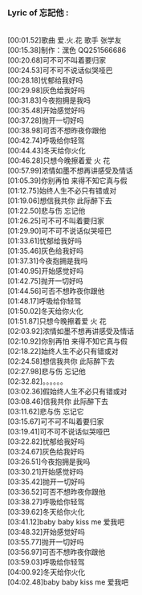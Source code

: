 <h3>Lyric of 忘記他 :</h3><p><br>[00:01.52]歌曲 爱.火.花 歌手 张学友
<br>[00:15.38]制作：潶色  QQ251566686
<br>[00:20.68]可不可不叫着要归家
<br>[00:24.53]可不可不说话似哭哑巴
<br>[00:28.18]忧郁给我好吗
<br>[00:29.98]灰色给我好吗
<br>[00:31.83]今夜抱拥是我吗
<br>[00:35.48]开始感觉好吗
<br>[00:37.28]抛开一切好吗
<br>[00:38.98]可否不想昨夜你跟他
<br>[00:42.74]呼吸给你轻驾
<br>[00:44.43]冬天给你火化
<br>[00:46.28]只想今晚擦着爱 火 花
<br>[00:57.99]浓情如墨不想再讲感受及情话
<br>[01:05.39]你别再怕 来得不知它真与假
<br>[01:12.75]始终人生不必只有错或对
<br>[01:19.06]想信我共你 此际醉下去
<br>[01:22.50]悲与伤 忘记他
<br>[01:26.25]可不可不叫着要归家
<br>[01:29.90]可不可不说话似哭哑巴
<br>[01:33.61]忧郁给我好吗
<br>[01:35.46]灰色给我好吗
<br>[01:37.31]今夜抱拥是我吗
<br>[01:40.95]开始感觉好吗
<br>[01:42.75]抛开一切好吗
<br>[01:44.56]可否不想昨夜你跟他
<br>[01:48.17]呼吸给你轻驾
<br>[01:50.02]冬天给你火化
<br>[01:51.87]只想今晚擦着爱 火 花
<br>[02:03.92]浓情如墨不想再讲感受及情话
<br>[02:10.92]你别再怕 来得不知它真与假
<br>[02:18.22]始终人生不必只有错或对
<br>[02:24.58]想信我共你 此际醉下去
<br>[02:27.98]悲与伤 忘记他
<br>[02:32.82]。。。。。。
<br>[03:02.36]假始终人生不必只有错或对
<br>[03:08.46]信我共你 此际醉下去
<br>[03:11.62]悲与伤 忘记它
<br>[03:15.67]可不可不叫着要归家
<br>[03:19.41]可不可不说话似哭哑巴
<br>[03:22.82]忧郁给我好吗
<br>[03:24.67]灰色给我好吗
<br>[03:26.51]今夜抱拥是我吗
<br>[03:30.21]开始感觉好吗
<br>[03:35.42]抛开一切好吗
<br>[03:36.52]可否不想昨夜你跟他
<br>[03:38.27]呼吸给你轻驾
<br>[03:39.62]冬天给你火化
<br>[03:41.12]baby baby kiss me 爱我吧
<br>[03:48.32]开始感觉好吗
<br>[03:55.77]抛开一切好吗
<br>[03:56.97]可否不想昨夜你跟他
<br>[03:59.03]呼吸给你轻驾
<br>[04:00.92]冬天给你火化
<br>[04:02.48]baby baby kiss me 爱我吧
</p>